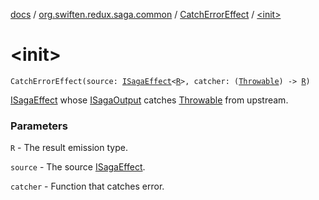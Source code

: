 [docs](../../index.md) / [org.swiften.redux.saga.common](../index.md) / [CatchErrorEffect](index.md) / [&lt;init&gt;](./-init-.md)

# &lt;init&gt;

`CatchErrorEffect(source: `[`ISagaEffect`](../-i-saga-effect.md)`<`[`R`](index.md#R)`>, catcher: (`[`Throwable`](https://kotlinlang.org/api/latest/jvm/stdlib/kotlin/-throwable/index.html)`) -> `[`R`](index.md#R)`)`

[ISagaEffect](../-i-saga-effect.md) whose [ISagaOutput](../-i-saga-output/index.md) catches [Throwable](https://kotlinlang.org/api/latest/jvm/stdlib/kotlin/-throwable/index.html) from upstream.

### Parameters

`R` - The result emission type.

`source` - The source [ISagaEffect](../-i-saga-effect.md).

`catcher` - Function that catches error.